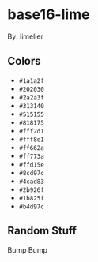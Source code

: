 # base16-lime

By: limelier

## Colors

* `#1a1a2f`
* `#202030`
* `#2a2a3f`
* `#313140`
* `#515155`
* `#818175`
* `#fff2d1`
* `#fff8e1`
* `#ff662a`
* `#ff773a`
* `#ffd15e`
* `#8cd97c`
* `#4cad83`
* `#2b926f`
* `#1b825f`
* `#b4d97c`

## Random Stuff

Bump
Bump
